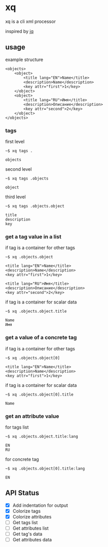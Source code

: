 # xq

xq is a cli xml processor

inspired by [jq](https://github.com/stedolan/jq)

## usage

example structure

    <objects>
        <object>
            <title lang="EN">Name</title>
            <description>Name</description>
            <key attr="first">1</key>
        </object>
        <object>
            <title lang="RU">Имя</title>
            <description>Описание</description>
            <key attr="second">2</key>
        </object>
    </objects>

### tags

first level

    ~$ xq tags .

    objects

second level

    ~$ xq tags .objects

    object

third level

    ~$ xq tags .objects.object

    title
    description
    key

### get a tag value in a list

if tag is a container for other tags

    ~$ xq .objects.object

    <title lang="EN">Name</title>
    <description>Name</description>
    <key attr="first">1</key>

    <title lang="RU">Имя</title>
    <description>Описание</description>
    <key attr="second">2</key>


if tag is a container for scalar data

    ~$ xq .objects.object.title

    Name
    Имя

### get a value of a concrete tag 


if tag is a container for other tags

    ~$ xq .objects.object[0]

    <title lang="EN">Name</title>
    <description>Name</description>
    <key attr="first">1</key>

if tag is a container for scalar data

    ~$ xq .objects.object[0].title

    Name

### get an attribute value

for tags list

    ~$ xq .objects.object.title:lang

    EN
    RU

for concrete tag

    ~$ xq .objects.object[0].title:lang

    EN

## API Status

- [x] Add indentation for output
- [x] Colorize tags
- [x] Colorize attributes
- [ ] Get tags list
- [ ] Get attributes list
- [ ] Get tag's data
- [ ] Get attributes data
